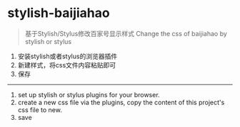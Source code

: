 # stylish-baijiahao
> 基于Stylish/Stylus修改百家号显示样式
> Change the css of baijiahao by stylish or stylus

1. 安装stylish或者stylus的浏览器插件
2. 新建样式，将css文件内容粘贴即可
3. 保存
--- 
1. set up stylish or stylus plugins for your browser.
2. create a new css file via the plugins, copy the content of this project's css file to new.
3. save
